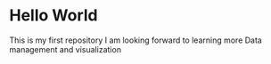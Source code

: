 # Hello World
This is my first repository
I am looking forward to learning more
Data management and visualization
